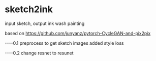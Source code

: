 # sketch2ink
input sketch, output ink wash painting

based on https://github.com/junyanz/pytorch-CycleGAN-and-pix2pix

----0.1
preprocess to get sketch images
added style loss 

----0.2
change resnet to resunet
